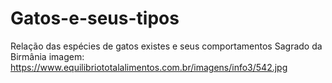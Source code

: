 # Gatos-e-seus-tipos
Relação das espécies de gatos existes e seus comportamentos
Sagrado da Birmânia imagem: https://www.equilibriototalalimentos.com.br/imagens/info3/542.jpg

